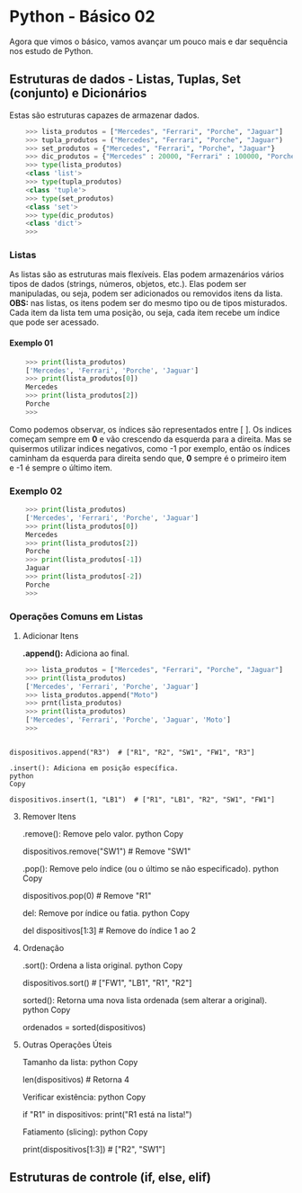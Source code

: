 # Python - Básico 02

Agora que vimos o básico, vamos avançar um pouco mais e dar sequência nos estudo de Python.  

## Estruturas de dados - Listas, Tuplas, Set (conjunto) e Dicionários

Estas são estruturas capazes de armazenar dados.

```Python
    >>> lista_produtos = ["Mercedes", "Ferrari", "Porche", "Jaguar"]
    >>> tupla_produtos = ("Mercedes", "Ferrari", "Porche", "Jaguar")
    >>> set_produtos = {"Mercedes", "Ferrari", "Porche", "Jaguar"}
    >>> dic_produtos = {"Mercedes" : 20000, "Ferrari" : 100000, "Porche" : 500000, "Jaguar"  : 9000000}
    >>> type(lista_produtos)
    <class 'list'>
    >>> type(tupla_produtos)
    <class 'tuple'>
    >>> type(set_produtos)
    <class 'set'>
    >>> type(dic_produtos)
    <class 'dict'>
    >>>  
```
### Listas

As listas são as estruturas mais flexíveis. Elas podem armazenários vários tipos de dados (strings, números, objetos, etc.). Elas podem ser manipuladas, ou seja, podem ser adicionados ou removidos itens da lista.  
**OBS:** nas listas, os itens podem ser do mesmo tipo ou de tipos misturados.  
Cada item da lista tem uma posição, ou seja, cada item recebe um índice que pode ser acessado.  

#### Exemplo 01

```Python
    >>> print(lista_produtos)
    ['Mercedes', 'Ferrari', 'Porche', 'Jaguar']
    >>> print(lista_produtos[0])
    Mercedes
    >>> print(lista_produtos[2])
    Porche
    >>>
```  

Como podemos observar, os índices são representados entre [ ]. Os indices começam sempre em **0** e vão crescendo da esquerda para a direita. Mas se quisermos utilizar indices negativos, como -1 por exemplo, então os índices caminham da esquerda para  direita sendo que, **0** sempre é o primeiro item e -1 é sempre o último item. 

### Exemplo 02

```Python
    >>> print(lista_produtos)
    ['Mercedes', 'Ferrari', 'Porche', 'Jaguar']
    >>> print(lista_produtos[0])
    Mercedes
    >>> print(lista_produtos[2])
    Porche
    >>> print(lista_produtos[-1])
    Jaguar
    >>> print(lista_produtos[-2])
    Porche
    >>>  
```  

### Operações Comuns em Listas

1. Adicionar Itens  

    **.append():** Adiciona ao final.  

```Python
    >>> lista_produtos = ["Mercedes", "Ferrari", "Porche", "Jaguar"]
    >>> print(lista_produtos)
    ['Mercedes', 'Ferrari', 'Porche', 'Jaguar']
    >>> lista_produtos.append("Moto")
    >>> prnt(lista_produtos)
    >>> print(lista_produtos)
    ['Mercedes', 'Ferrari', 'Porche', 'Jaguar', 'Moto']
    >>>  
```

```Python

```

    dispositivos.append("R3")  # ["R1", "R2", "SW1", "FW1", "R3"]

    .insert(): Adiciona em posição específica.
    python
    Copy

    dispositivos.insert(1, "LB1")  # ["R1", "LB1", "R2", "SW1", "FW1"]

3. Remover Itens

    .remove(): Remove pelo valor.
    python
    Copy

    dispositivos.remove("SW1")  # Remove "SW1"

    .pop(): Remove pelo índice (ou o último se não especificado).
    python
    Copy

    dispositivos.pop(0)  # Remove "R1"

    del: Remove por índice ou fatia.
    python
    Copy

    del dispositivos[1:3]  # Remove do índice 1 ao 2

4. Ordenação

    .sort(): Ordena a lista original.
    python
    Copy

    dispositivos.sort()  # ["FW1", "LB1", "R1", "R2"]

    sorted(): Retorna uma nova lista ordenada (sem alterar a original).
    python
    Copy

    ordenados = sorted(dispositivos)

5. Outras Operações Úteis

    Tamanho da lista:
    python
    Copy

    len(dispositivos)  # Retorna 4

    Verificar existência:
    python
    Copy

    if "R1" in dispositivos:
        print("R1 está na lista!")

    Fatiamento (slicing):
    python
    Copy

    print(dispositivos[1:3])  # ["R2", "SW1"]



## Estruturas de controle (if, else, elif)


